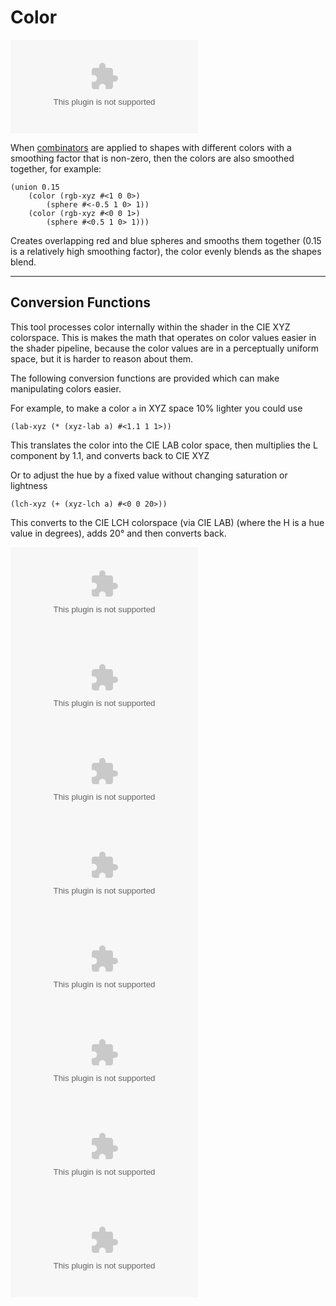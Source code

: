 # Color

![Color](color.doc)

When [combinators](combinators) are applied to shapes with different colors with
a smoothing factor that is non-zero, then the colors are also smoothed together,
for example:

```
(union 0.15
    (color (rgb-xyz #<1 0 0>)
        (sphere #<-0.5 1 0> 1))
    (color (rgb-xyz #<0 0 1>)
        (sphere #<0.5 1 0> 1)))
```

Creates overlapping red and blue spheres and smooths them together (0.15 is a
relatively high smoothing factor), the color evenly blends as the shapes blend.

---

## Conversion Functions

This tool processes color internally within the shader in the CIE XYZ
colorspace. This is makes the math that operates on color values easier in the
shader pipeline, because the color values are in a perceptually uniform space,
but it is harder to reason about them.

The following conversion functions are provided which can make manipulating colors easier.

For example, to make a color `a` in XYZ space 10% lighter you could use

```
(lab-xyz (* (xyz-lab a) #<1.1 1 1>))
```

This translates the color into the CIE LAB color space, then multiplies the L
component by 1.1, and converts back to CIE XYZ

Or to adjust the hue by a fixed value without changing saturation or lightness

```
(lch-xyz (+ (xyz-lch a) #<0 0 20>))
```

This converts to the CIE LCH colorspace (via CIE LAB) (where the H is a hue value in degrees),
adds 20° and then converts back.

![RGB → XYZ](rgb-xyz.doc)
![XYZ → RGB](xyz-rgb.doc)
![LAB → XYZ](lab-xyz.doc)
![XYZ → LAB](xyz-lab.doc)
![LAB → LCH](lab-lch.doc)
![LCH → LAB](lch-lab.doc)
![XYZ → LCH](xyz-lch.doc)
![LCH → XYZ](lch-xyz.doc)
